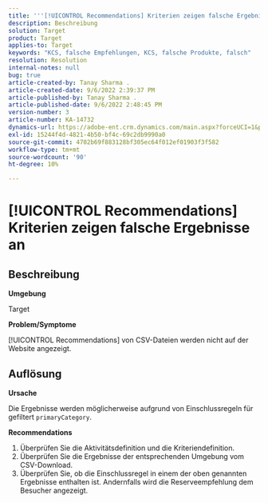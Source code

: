 ```yaml
---
title: '''[!UICONTROL Recommendations] Kriterien zeigen falsche Ergebnisse an"'
description: Beschreibung
solution: Target
product: Target
applies-to: Target
keywords: "KCS, falsche Empfehlungen, KCS, falsche Produkte, falsch"
resolution: Resolution
internal-notes: null
bug: true
article-created-by: Tanay Sharma .
article-created-date: 9/6/2022 2:39:37 PM
article-published-by: Tanay Sharma .
article-published-date: 9/6/2022 2:48:45 PM
version-number: 3
article-number: KA-14732
dynamics-url: https://adobe-ent.crm.dynamics.com/main.aspx?forceUCI=1&pagetype=entityrecord&etn=knowledgearticle&id=43ddcfba-f12d-ed11-9db1-002248086735
exl-id: 15244f4d-4821-4b50-bf4c-69c2db9990a0
source-git-commit: 4702b69f883128bf305ec64f012ef01903f3f582
workflow-type: tm+mt
source-wordcount: '90'
ht-degree: 10%

---
```


# [!UICONTROL Recommendations] Kriterien zeigen falsche Ergebnisse an

## Beschreibung


<b>Umgebung</b>

Target



<b>Problem/Symptome</b>

[!UICONTROL Recommendations] von CSV-Dateien werden nicht auf der Website angezeigt.


## Auflösung


<b>Ursache</b>

Die Ergebnisse werden möglicherweise aufgrund von Einschlussregeln für gefiltert `primaryCategory`.



<b>Recommendations</b>

1. Überprüfen Sie die Aktivitätsdefinition und die Kriteriendefinition.
2. Überprüfen Sie die Ergebnisse der entsprechenden Umgebung vom CSV-Download.
3. Überprüfen Sie, ob die Einschlussregel in einem der oben genannten Ergebnisse enthalten ist. Andernfalls wird die Reserveempfehlung dem Besucher angezeigt.

